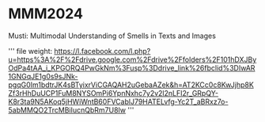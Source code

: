 # MMM2024

Musti: Multimodal Understanding of Smells in Texts and Images

'''
file weight: https://l.facebook.com/l.php?u=https%3A%2F%2Fdrive.google.com%2Fdrive%2Ffolders%2F101hDXJByOdPa4tAA_i_KPGORQ4PwGkNm%3Fusp%3Ddrive_link%26fbclid%3DIwAR1GNGqJE1g0s9sJNk-pgqG0Im1bdtrJK4sBTyixrViCGAQAH2uGebaAZek&h=AT2KCc0c8KwJjhp8KZf3rHhDuUCP1FuM8NYSOmPi6YpnNxhc7y2v2l2nLFI2r_GRpQY-K8r3ta9N5AKoq5jHWiWntB60FVCablJ79HATELvfg-Yc2T_aBRxz7o-5abMMQO2TrcMBiIucnQbRm7U8Iw
'''
